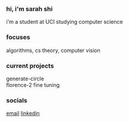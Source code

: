 ### hi, i'm sarah shi
i'm a student at UCI studying computer science
### focuses
algorithms, cs theory, computer vision  

### current projects
generate-circle  
florence-2 fine tuning  

### socials
[email](sarahshi6219@gmail.com)
[linkedin](www.linkedin.com/in/sarah-62197-s)

<!--
**stellurion/stellurion** is a ✨ _special_ ✨ repository because its `README.md` (this file) appears on your GitHub profile.

Here are some ideas to get you started:

- 🔭 I’m currently working on ...
- 🌱 I’m currently learning ...
- 👯 I’m looking to collaborate on ...
- 🤔 I’m looking for help with ...
- 💬 Ask me about ...
- 📫 How to reach me: ...
- 😄 Pronouns: ...
- ⚡ Fun fact: ...
-->
